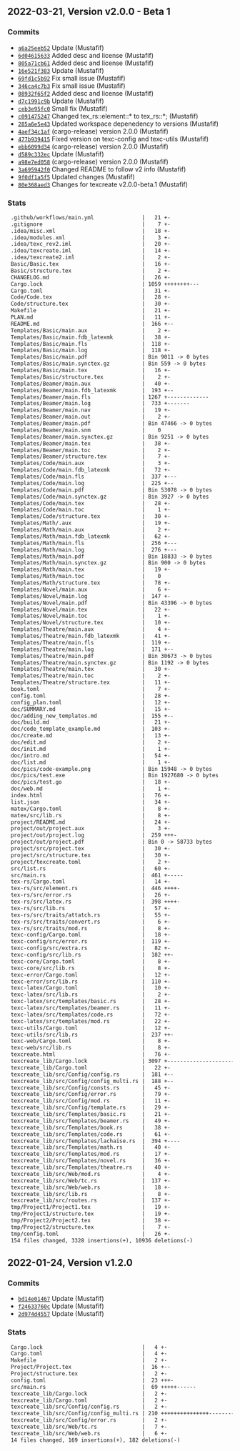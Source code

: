 ## 2022-03-21, Version v2.0.0 - Beta 1
### Commits
- [`a6a25eeb52`](http://github.com/MKProj/texcreate.git/commit/a6a25eeb5282a7d7b2310d5cd272d4e9237a8caa) Update (Mustafif)
- [`6d04615633`](http://github.com/MKProj/texcreate.git/commit/6d046156331a7810a4a7804d5c6aec7bf6f14781) Added desc and license (Mustafif)
- [`805a71cb61`](http://github.com/MKProj/texcreate.git/commit/805a71cb61cacaeb1ad583f633f2764d13c22aae) Added desc and license (Mustafif)
- [`16e521f383`](http://github.com/MKProj/texcreate.git/commit/16e521f38325f55ae691a509513923396e70c5a6) Update (Mustafif)
- [`69fd1c5b92`](http://github.com/MKProj/texcreate.git/commit/69fd1c5b926f835f431228393d92aec26fcf1f17) Fix small issue (Mustafif)
- [`346ca4c7b3`](http://github.com/MKProj/texcreate.git/commit/346ca4c7b32b641a45dcb21160dc7b18daeb57df) Fix small issue (Mustafif)
- [`08932f65f2`](http://github.com/MKProj/texcreate.git/commit/08932f65f28fb3108bab05fee40aeda155ad91c5) Added desc and license (Mustafif)
- [`d7c1991c9b`](http://github.com/MKProj/texcreate.git/commit/d7c1991c9b0112703a52db2104a47589b1fa200c) Update (Mustafif)
- [`ceb3e95fc0`](http://github.com/MKProj/texcreate.git/commit/ceb3e95fc0a7abd89e9e9228b89fd8777633385c) Small fix (Mustafif)
- [`c091475247`](http://github.com/MKProj/texcreate.git/commit/c0914752476c78dd24c59eb08523bf4b2e2325ad) Changed tex_rs::element::* to tex_rs::*; (Mustafif)
- [`285a6e5e43`](http://github.com/MKProj/texcreate.git/commit/285a6e5e4326860886e3d94ad41c792d580b5265) Updated workspace depenedency to versions (Mustafif)
- [`4aef34c1af`](http://github.com/MKProj/texcreate.git/commit/4aef34c1af1924cd5f4e367a285bd0638fcfc2d2) (cargo-release) version 2.0.0 (Mustafif)
- [`477b939415`](http://github.com/MKProj/texcreate.git/commit/477b9394159fc12b06cb86b92b1ef5cb62d1b23d) Fixed version on texc-config and texc-utils (Mustafif)
- [`ebb6099d34`](http://github.com/MKProj/texcreate.git/commit/ebb6099d344d53a8d486c6aef4168bd387829462) (cargo-release) version 2.0.0 (Mustafif)
- [`d589c332ec`](http://github.com/MKProj/texcreate.git/commit/d589c332ec15fb607dafa9dd6845a2b9c7309b2b) Update (Mustafif)
- [`a98e7ed058`](http://github.com/MKProj/texcreate.git/commit/a98e7ed058f14fc0e6544f475d5226ed51b23af7) (cargo-release) version 2.0.0 (Mustafif)
- [`3a695942f0`](http://github.com/MKProj/texcreate.git/commit/3a695942f043c4bae303e5d990620ba7079c2fdc) Changed README to follow v2 info (Mustafif)
- [`9f0df1a5f5`](http://github.com/MKProj/texcreate.git/commit/9f0df1a5f5738b9d5b3438232293882f02cbfb60) Updated changes (Mustafif)
- [`80e368aed3`](http://github.com/MKProj/texcreate.git/commit/80e368aed3f186f335de6c3e6072356f73fe49c4) Changes for texcreate v2.0.0-beta.1 (Mustafif)

### Stats
```diff
 .github/workflows/main.yml               |   21 +-
 .gitignore                               |    7 +-
 .idea/misc.xml                           |   18 +-
 .idea/modules.xml                        |    3 +-
 .idea/texc_rev2.iml                      |   20 +-
 .idea/texcreate.iml                      |   14 +-
 .idea/texcreate2.iml                     |    2 +-
 Basic/Basic.tex                          |   16 +-
 Basic/structure.tex                      |    2 +-
 CHANGELOG.md                             |   26 +-
 Cargo.lock                               | 1059 ++++++++---
 Cargo.toml                               |   31 +-
 Code/Code.tex                            |   28 +-
 Code/structure.tex                       |   30 +-
 Makefile                                 |   21 +-
 PLAN.md                                  |   11 +-
 README.md                                |  166 +--
 Templates/Basic/main.aux                 |    2 +-
 Templates/Basic/main.fdb_latexmk         |   38 +-
 Templates/Basic/main.fls                 |  118 +-
 Templates/Basic/main.log                 |  118 +-
 Templates/Basic/main.pdf                 | Bin 9011 -> 0 bytes
 Templates/Basic/main.synctex.gz          | Bin 559 -> 0 bytes
 Templates/Basic/main.tex                 |   16 +-
 Templates/Basic/structure.tex            |    2 +-
 Templates/Beamer/main.aux                |   40 +-
 Templates/Beamer/main.fdb_latexmk        |  193 +--
 Templates/Beamer/main.fls                | 1267 +-------------
 Templates/Beamer/main.log                |  733 +-------
 Templates/Beamer/main.nav                |   19 +-
 Templates/Beamer/main.out                |    2 +-
 Templates/Beamer/main.pdf                | Bin 47466 -> 0 bytes
 Templates/Beamer/main.snm                |    0
 Templates/Beamer/main.synctex.gz         | Bin 9251 -> 0 bytes
 Templates/Beamer/main.tex                |   38 +-
 Templates/Beamer/main.toc                |    2 +-
 Templates/Beamer/structure.tex           |    7 +-
 Templates/Code/main.aux                  |    3 +-
 Templates/Code/main.fdb_latexmk          |   72 +-
 Templates/Code/main.fls                  |  337 +---
 Templates/Code/main.log                  |  225 +--
 Templates/Code/main.pdf                  | Bin 53078 -> 0 bytes
 Templates/Code/main.synctex.gz           | Bin 3927 -> 0 bytes
 Templates/Code/main.tex                  |   28 +-
 Templates/Code/main.toc                  |    1 +-
 Templates/Code/structure.tex             |   30 +-
 Templates/Math/.aux                      |   19 +-
 Templates/Math/main.aux                  |    2 +-
 Templates/Math/main.fdb_latexmk          |   62 +-
 Templates/Math/main.fls                  |  256 +---
 Templates/Math/main.log                  |  276 +---
 Templates/Math/main.pdf                  | Bin 18833 -> 0 bytes
 Templates/Math/main.synctex.gz           | Bin 900 -> 0 bytes
 Templates/Math/main.tex                  |   19 +-
 Templates/Math/main.toc                  |    0
 Templates/Math/structure.tex             |   78 +-
 Templates/Novel/main.aux                 |    6 +-
 Templates/Novel/main.log                 |  147 +-
 Templates/Novel/main.pdf                 | Bin 43396 -> 0 bytes
 Templates/Novel/main.tex                 |   22 +-
 Templates/Novel/main.toc                 |    1 +-
 Templates/Novel/structure.tex            |   10 +-
 Templates/Theatre/main.aux               |    4 +-
 Templates/Theatre/main.fdb_latexmk       |   41 +-
 Templates/Theatre/main.fls               |  119 +-
 Templates/Theatre/main.log               |  171 +--
 Templates/Theatre/main.pdf               | Bin 30673 -> 0 bytes
 Templates/Theatre/main.synctex.gz        | Bin 1192 -> 0 bytes
 Templates/Theatre/main.tex               |   30 +-
 Templates/Theatre/main.toc               |    2 +-
 Templates/Theatre/structure.tex          |   11 +-
 book.toml                                |    7 +-
 config.toml                              |   28 +-
 config_plan.toml                         |   12 +-
 doc/SUMMARY.md                           |   15 +-
 doc/adding_new_templates.md              |  155 +--
 doc/build.md                             |   21 +-
 doc/code_template_example.md             |  103 +-
 doc/create.md                            |   13 +-
 doc/edit.md                              |    2 +-
 doc/init.md                              |    1 +-
 doc/intro.md                             |   54 +-
 doc/list.md                              |    1 +-
 doc/pics/code-example.png                | Bin 15948 -> 0 bytes
 doc/pics/test.exe                        | Bin 1927680 -> 0 bytes
 doc/pics/test.go                         |   18 +-
 doc/web.md                               |    1 +-
 index.html                               |   76 +-
 list.json                                |   34 +-
 matex/Cargo.toml                         |    8 +-
 matex/src/lib.rs                         |    8 +-
 project/README.md                        |   24 +-
 project/out/project.aux                  |    3 +-
 project/out/project.log                  |  259 +++-
 project/out/project.pdf                  | Bin 0 -> 58733 bytes
 project/src/project.tex                  |   30 +-
 project/src/structure.tex                |   30 +-
 project/texcreate.toml                   |    2 +-
 src/list.rs                              |   60 +-
 src/main.rs                              |  461 +-----
 tex-rs/Cargo.toml                        |   14 +-
 tex-rs/src/element.rs                    |  446 ++++-
 tex-rs/src/error.rs                      |   26 +-
 tex-rs/src/latex.rs                      |  398 ++++-
 tex-rs/src/lib.rs                        |   57 +-
 tex-rs/src/traits/attatch.rs             |   55 +-
 tex-rs/src/traits/convert.rs             |    6 +-
 tex-rs/src/traits/mod.rs                 |    8 +-
 texc-config/Cargo.toml                   |   18 +-
 texc-config/src/error.rs                 |  119 +-
 texc-config/src/extra.rs                 |   82 +-
 texc-config/src/lib.rs                   |  182 ++-
 texc-core/Cargo.toml                     |    8 +-
 texc-core/src/lib.rs                     |    8 +-
 texc-error/Cargo.toml                    |   12 +-
 texc-error/src/lib.rs                    |  110 +-
 texc-latex/Cargo.toml                    |   10 +-
 texc-latex/src/lib.rs                    |    2 +-
 texc-latex/src/templates/basic.rs        |   28 +-
 texc-latex/src/templates/beamer.rs       |   11 +-
 texc-latex/src/templates/code.rs         |   72 +-
 texc-latex/src/templates/mod.rs          |   22 +-
 texc-utils/Cargo.toml                    |   12 +-
 texc-utils/src/lib.rs                    |  237 ++-
 texc-web/Cargo.toml                      |    8 +-
 texc-web/src/lib.rs                      |    8 +-
 texcreate.html                           |   76 +-
 texcreate_lib/Cargo.lock                 | 3097 +-------------------------------
 texcreate_lib/Cargo.toml                 |   22 +-
 texcreate_lib/src/Config/config.rs       |  181 +--
 texcreate_lib/src/Config/config_multi.rs |  188 +--
 texcreate_lib/src/Config/consts.rs       |   45 +-
 texcreate_lib/src/Config/error.rs        |   79 +-
 texcreate_lib/src/Config/mod.rs          |   11 +-
 texcreate_lib/src/Config/template.rs     |   29 +-
 texcreate_lib/src/Templates/basic.rs     |   21 +-
 texcreate_lib/src/Templates/beamer.rs    |   49 +-
 texcreate_lib/src/Templates/book.rs      |   38 +-
 texcreate_lib/src/Templates/code.rs      |   61 +-
 texcreate_lib/src/Templates/lachaise.rs  |  394 +----
 texcreate_lib/src/Templates/math.rs      |   40 +-
 texcreate_lib/src/Templates/mod.rs       |   17 +-
 texcreate_lib/src/Templates/novel.rs     |   36 +-
 texcreate_lib/src/Templates/theatre.rs   |   40 +-
 texcreate_lib/src/Web/mod.rs             |    4 +-
 texcreate_lib/src/Web/tc.rs              |  137 +-
 texcreate_lib/src/Web/web.rs             |   18 +-
 texcreate_lib/src/lib.rs                 |    8 +-
 texcreate_lib/src/routes.rs              |  137 +-
 tmp/Project1/Project1.tex                |   19 +-
 tmp/Project1/structure.tex               |   19 +-
 tmp/Project2/Project2.tex                |   38 +-
 tmp/Project2/structure.tex               |    7 +-
 tmp/config.toml                          |   26 +-
 154 files changed, 3328 insertions(+), 10936 deletions(-)
```


## 2022-01-24, Version v1.2.0
### Commits
- [`bd14e01467`](http://github.com/MKProj/texcreate.git/commit/bd14e0146769eecaa4aae80c042c7a8a8d3be656) Update (Mustafif)
- [`f24633760c`](http://github.com/MKProj/texcreate.git/commit/f24633760c98955eb307196bdd53082d597ecdbd) Update (Mustafif)
- [`2d974d4557`](http://github.com/MKProj/texcreate.git/commit/2d974d45570282ccaa06eddda3b211a9d5b57880) Update (Mustafif)

### Stats
```diff
 Cargo.lock                               |   4 +-
 Cargo.toml                               |   4 +-
 Makefile                                 |   2 +-
 Project/Project.tex                      |  16 +--
 Project/structure.tex                    |   2 +-
 config.toml                              |  23 +++-
 src/main.rs                              |  69 +++++------
 texcreate_lib/Cargo.lock                 |   2 +-
 texcreate_lib/Cargo.toml                 |   2 +-
 texcreate_lib/src/Config/config.rs       |   2 +-
 texcreate_lib/src/Config/config_multi.rs | 210 +++++++++++++++-----------------
 texcreate_lib/src/Config/error.rs        |   2 +-
 texcreate_lib/src/Web/tc.rs              |   7 +-
 texcreate_lib/src/Web/web.rs             |   6 +-
 14 files changed, 169 insertions(+), 182 deletions(-)
```


